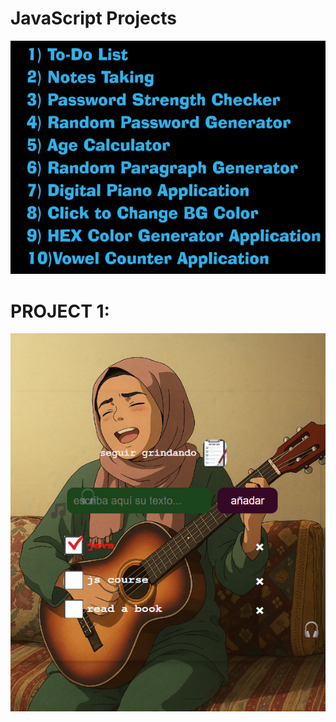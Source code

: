 # JavaScript Projects
![alt text](1-To-do-list/image.png)

# PROJECT 1:
![alt text](1-To-do-list/readme-images/image.png)
